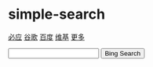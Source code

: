 # simple-search

<p><a href="list-pages/bing.com">必应</a>  <a href="list-pages/www.google.com">谷歌</a>  <a href="list-pages/www.baidu.com">百度</a>  <a href="list-pages/en.wikipedia.org">维基</a>  <a href="menu">更多</a></p>

<input id="searchInput" type="text"> <button onclick="startSearch()">Bing Search</button>

<script>
    function startSearch(){
       var searchEngine=new Array();
       searchEngine[0]="https://www.baidu.com/s?wd=";
       searchEngine[1]="https://www.google.com/search?q=";
       searchEngine[2]="https://bing.com/search?q=";
       searchEngine[3]="https://www.so.com/s?q=";
       searchEngine[4]="https://www.sogou.com/web?query=";
       searchEngine[5]="https://en.wikipedia.org/w/index.php?search=";
       searchEngine[6]="https://www.zhihu.com/search?type=content&q=";
       searchEngine[7]="https://weixin.sogou.com/weixin?type=2&query=";
       searchEngine[8]="https://s.weibo.com/weibo?q=";
       searchEngine[9]="https://www.douban.com/search?q=";
       searchEngine[10]="https://zzk.cnblogs.com/s?t=b&w=";
       searchEngine[11]="https://stackoverflow.com/search?q=";
       searchEngine[12]="https://so.csdn.net/so/search/s.do?q=";
       searchEngine[13]="https://github.com/search?q=";
       searchEngine[14]="https://www.ecosia.org/search?q=";
       searchEngine[15]="https://www.jianshu.com/search?q=";
       searchEngine[16]="https://segmentfault.com/search?q=";
       searchEngine[17]="https://search.gitee.com/?skin=rec&type=repository&q=";
       var defaultSearchEngine=searchEngine[2];
       var searchValue = document.getElementById("searchInput").value;
       window.open(defaultSearchEngine+searchValue);
    }
</script>


